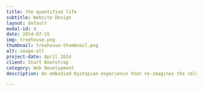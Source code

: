 ```yaml
---
title: the quantified life
subtitle: Website Design
layout: default
modal-id: 4
date: 2014-07-15
img: treehouse.png
thumbnail: treehouse-thumbnail.png
alt: image-alt
project-date: April 2014
client: Start Bootstrap
category: Web Development
description: An embodied Dystopian experience that re-imagines the relationship between ourselves and our work, between the Quantified Self and the Quantified Other, and between quantification and qualification.

---
```

